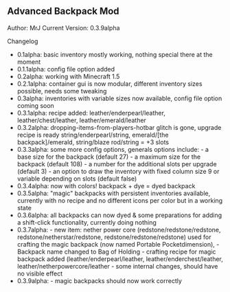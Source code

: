 Advanced Backpack Mod
---------------------

Author: MrJ
Current Version: 0.3.9alpha










Changelog
- 0.1alpha: 	basic inventory mostly working, nothing special there at the moment
- 0.1.1alpha: 	config file option added
- 0.2alpha: 	working with Minecraft 1.5
- 0.2.1alpha: 	container gui is now modular, different inventory sizes possible, needs some tweaking
- 0.3alpha: 	inventories with variable sizes now available, config file option coming soon
- 0.3.1alpha: 	recipe added: leather/enderpearl/leather, leather/chest/leather, leather/emerald/leather
- 0.3.2alpha: 	dropping-items-from-players-hotbar glitch is gone, upgrade recipe is ready
				string/enderpearl/string, emerald/[the backpack]/emerald, string/blaze rod/string = +3 slots
- 0.3.3alpha: 	some more config options, generals options include:
				- a base size for the backpack (default 27)
				- a maximum size for the backpack (default 108)
				- a number for the additional slots per upgrade (default 3)
				- an option to draw the inventory with fixed column size 9 or variable depending on slots (default false)
- 0.3.4alpha: 	now with colors! backpack + dye = dyed backpack
- 0.3.5alpha: 	"magic" backpacks with persistent inventories available, currently with no recipe and no different icons per color but in a working state
- 0.3.6alpha: 	all backpacks can now dyed & some preparations for adding a shift-click functionality, currently doing nothing
- 0.3.7alpha: 	- new item: nether power core (redstone/redstone/redstone, redstone/netherstar/redstone, redstone/redstone/redstone) used for crafting the
				magic backpack (now named Portable Pocketdimension), 
				- Backpack name changed to Bag of Holding
				- crafting recipe for magic backpack added (leather/enderpearl/leather, leather/enderchest/leather, leather/netherpowercore/leather
				- some internal changes, should have no visible effect
- 0.3.9alpha:	- magic backpacks should now work correctly